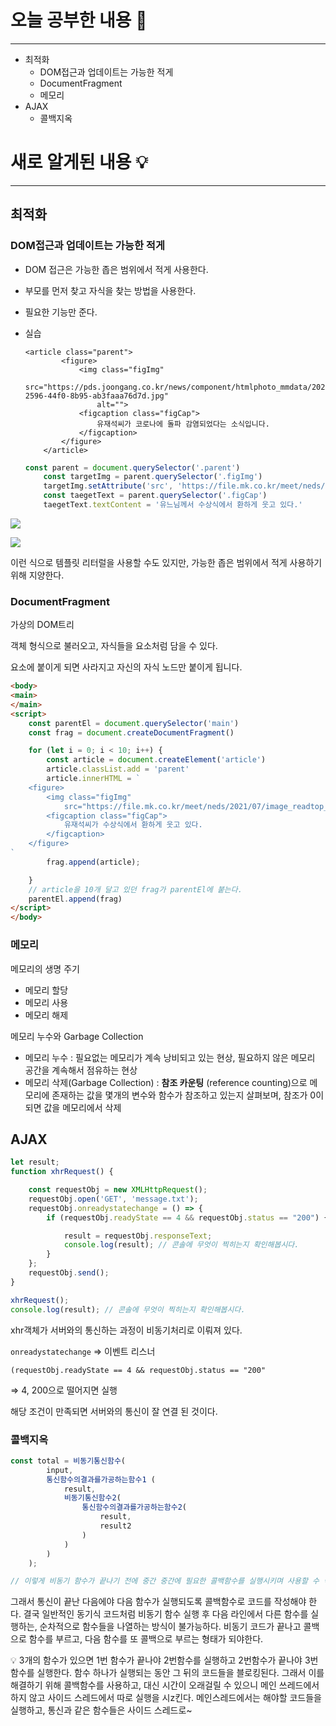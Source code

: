 # 오늘 공부한 내용 🌼

---

- 최적화
    - DOM접근과 업데이트는 가능한 적게
    - DocumentFragment
    - 메모리
- AJAX
    - 콜백지옥

# 새로 알게된 내용 💡

---

## 최적화

### DOM접근과 업데이트는 가능한 적게

- DOM 접근은 가능한 좁은 범위에서 적게 사용한다.
- 부모를 먼저 찾고 자식을 찾는 방법을 사용한다.
- 필요한 기능만 준다.
- 실습
    
    ```
    <article class="parent">
            <figure>
                <img class="figImg"
                    src="https://pds.joongang.co.kr/news/component/htmlphoto_mmdata/202112/13/e4725896-2596-44f0-8b95-ab3faaa76d7d.jpg"
                    alt="">
                <figcaption class="figCap">
                    유재석씨가 코로나에 돌파 감염되었다는 소식입니다.
                </figcaption>
            </figure>
        </article>
    ```
    
    ```jsx
    const parent = document.querySelector('.parent')
        const targetImg = parent.querySelector('.figImg')
        targetImg.setAttribute('src', 'https://file.mk.co.kr/meet/neds/2021/07/image_readtop_2021_654175_16256093474708254.jpg')
        const taegetText = parent.querySelector('.figCap')
        taegetText.textContent = '유느님께서 수상식에서 환하게 웃고 있다.'
    ```
    

![](https://velog.velcdn.com/images/day_1226/post/1aa48726-1fad-40ec-b1ea-3d4853d5c821/image.png)

![](https://velog.velcdn.com/images/day_1226/post/085e4330-1d15-4f62-908d-f1b327f8b5c9/image.png)

이런 식으로 템플릿 리터럴을 사용할 수도 있지만, 가능한 좁은 범위에서 적게 사용하기 위해 지양한다.

### DocumentFragment

가상의 DOM트리

객체 형식으로 불러오고, 자식들을 요소처럼 담을 수 있다.

요소에 붙이게 되면 사라지고 자신의 자식 노드만 붙이게 됩니다.

```html
<body>
<main>
</main>
<script>
    const parentEl = document.querySelector('main')
    const frag = document.createDocumentFragment()

    for (let i = 0; i < 10; i++) {
        const article = document.createElement('article')
        article.classList.add = 'parent'
        article.innerHTML = `
    <figure>
        <img class="figImg"
            src="https://file.mk.co.kr/meet/neds/2021/07/image_readtop_2021_654175_16256093474708254.jpg" alt="">
        <figcaption class="figCap">
            유재석씨가 수상식에서 환하게 웃고 있다.
        </figcaption>
    </figure>
`
        frag.append(article);

    }
    // article을 10개 달고 있던 frag가 parentEl에 붙는다.
    parentEl.append(frag)
</script>
</body>
```

### 메모리

메모리의 생명 주기

- 메모리 할당
- 메모리 사용
- 메모리 해제

메모리 누수와 Garbage Collection

- 메모리 누수 : 필요없는 메모리가 계속 낭비되고 있는 현상, 필요하지 않은 메모리 공간을 계속해서 점유하는 현상
- 메모리 삭제(Garbage Collection) : **참조 카운팅** (reference counting)으로 메모리에 존재하는 값을 몇개의 변수와 함수가 참조하고 있는지 살펴보며, 참조가 0이 되면 값을 메모리에서 삭제

## AJAX

```jsx
let result;
function xhrRequest() {

    const requestObj = new XMLHttpRequest();
    requestObj.open('GET', 'message.txt');
    requestObj.onreadystatechange = () => {
        if (requestObj.readyState == 4 && requestObj.status == "200") {

            result = requestObj.responseText;
            console.log(result); // 콘솔에 무엇이 찍히는지 확인해봅시다.
        }
    };
    requestObj.send();
}

xhrRequest();
console.log(result); // 콘솔에 무엇이 찍히는지 확인해봅시다.
```

xhr객체가 서버와의 통신하는 과정이 비동기처리로 이뤄져 있다.

`onreadystatechange` ⇒ 이벤트 리스너

`(requestObj.readyState == 4 && requestObj.status == "200"`

⇒ 4, 200으로 떨어지면 실행

해당 조건이 만족되면 서버와의 통신이 잘 연결 된 것이다.

### 콜백지옥

```jsx
const total = 비동기통신함수( 
        input,
        통신함수의결과를가공하는함수1 ( 
            result, 
            비동기통신함수2(
                통신함수의결과를가공하는함수2(
                    result, 
                    result2
                )
            ) 
        ) 
    );

// 이렇게 비동기 함수가 끝나기 전에 중간 중간에 필요한 콜백함수를 실행시키며 사용할 수 밖에 없었습니다.
```

그래서 통신이 끝난 다음에야 다음 함수가 실행되도록 콜백함수로 코드를 작성해야 한다.
결국 일반적인 동기식 코드처럼 비동기 함수 실행 후 다음 라인에서 다른 함수를 실행하는, 순차적으로 함수들을 나열하는 방식이 불가능하다. 비동기 코드가 끝나고 콜백으로 함수를 부르고, 다음 함수를 또 콜백으로 부르는 형태가 되야한다.

<aside>
💡 3개의 함수가 있으면 1번 함수가 끝나야 2번함수를 실행하고 2번함수가 끝나야 3번함수를 실행한다. 함수 하나가 실행되는 동안 그 뒤의 코드들을 블로킹된다. 그래서 이를 해결하기 위해 콜백함수를 사용하고, 대신 시간이 오래걸릴 수 있으니 메인 쓰레드에서 하지 않고 사이드 스레드에서 따로 실행을 시z킨다. 메인스레드에서는 해야할 코드들을 실행하고, 통신과 같은 함수들은 사이드 스레드로~

</aside>
